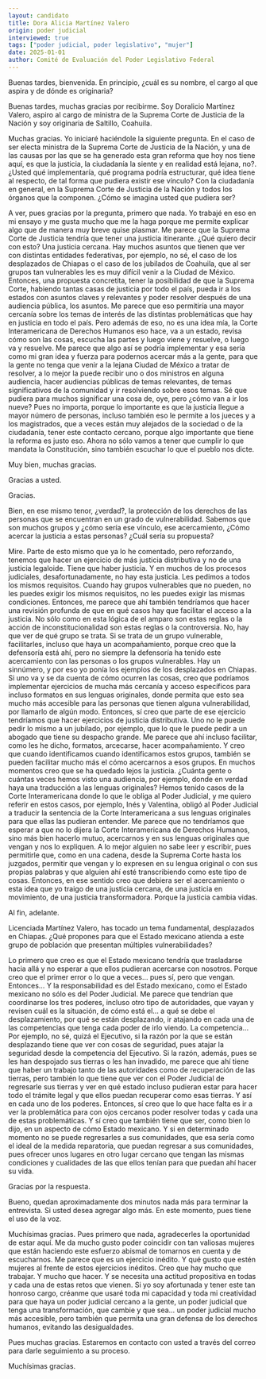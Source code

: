 ```yaml
---
layout: candidato
title: Dora Alicia Martínez Valero
origin: poder judicial
interviewed: true
tags: ["poder judicial, poder legislativo", "mujer"]
date: 2025-01-01
author: Comité de Evaluación del Poder Legislativo Federal
---
```


Buenas tardes, bienvenida. En principio, ¿cuál es su nombre, el cargo al que aspira y de dónde es originaria?

Buenas tardes, muchas gracias por recibirme. Soy Doralicio Martínez Valero, aspiro al cargo de ministra de la Suprema Corte de Justicia de la Nación y soy originaria de Saltillo, Coahuila.

Muchas gracias. Yo iniciaré haciéndole la siguiente pregunta. En el caso de ser electa ministra de la Suprema Corte de Justicia de la Nación, y una de las causas por las que se ha generado esta gran reforma que hoy nos tiene aquí, es que la justicia, la ciudadanía la siente y en realidad está lejana, no?. ¿Usted qué implementaría, qué programa podría estructurar, qué idea tiene al respecto, de tal forma que pudiera existir ese vínculo? Con la ciudadanía en general, en la Suprema Corte de Justicia de la Nación y todos los órganos que la componen. ¿Cómo se imagina usted que pudiera ser?

A ver, pues gracias por la pregunta, primero que nada. Yo trabajé en eso en mi ensayo  y me gusta mucho que me la haga porque me permite explicar algo que de manera muy breve quise plasmar. Me parece que la Suprema Corte de Justicia tendría que tener una justicia itinerante. ¿Qué quiero decir con esto? Una justicia cercana. Hay muchos asuntos que tienen que ver con distintas entidades federativas, por ejemplo, no sé, el caso de los desplazados de Chiapas o el caso de los jubilados de Coahuila, que al ser grupos tan vulnerables les es muy difícil venir a la Ciudad de México. Entonces, una propuesta concretita, tener la posibilidad de que la Suprema Corte, habiendo tantas casas de justicia por todo el país, pueda ir a los estados con asuntos claves y relevantes y poder resolver después de una audiencia pública, los asuntos. Me parece que eso permitiría una mayor cercanía sobre los temas de interés de las distintas problemáticas que hay en justicia en todo el país. Pero además de eso, no es una idea mía, la Corte Interamericana de Derechos Humanos eso hace, va a un estado, revisa cómo son las cosas, escucha las partes y luego viene y resuelve, o luego va y resuelve. Me parece que algo así se podría implementar y esa sería como mi gran idea y fuerza para podernos acercar más a la gente, para que la gente no tenga que venir a la lejana Ciudad de México a tratar de resolver, a lo mejor la puede recibir uno o dos ministros en alguna audiencia, hacer audiencias públicas de temas relevantes, de temas significativos de la comunidad y ir resolviendo sobre esos temas. Sé que pudiera para muchos significar una cosa de, oye, pero ¿cómo van a ir los nueve? Pues no importa, porque lo importante es que la justicia llegue a mayor número de personas, incluso también eso le permite a los jueces y a los magistrados, que a veces están muy alejados de la sociedad o de la ciudadanía, tener este contacto cercano, porque algo importante que tiene la reforma es justo eso. Ahora no sólo vamos a tener que cumplir lo que mandata la Constitución, sino también escuchar lo que el pueblo nos dicte.

Muy bien, muchas gracias.

Gracias a usted.

Gracias.

Bien, en ese mismo tenor, ¿verdad?, la protección de los derechos de las personas que se encuentran en un grado de vulnerabilidad. Sabemos que son muchos grupos y ¿cómo sería ese vínculo, ese acercamiento, ¿Cómo acercar la justicia a estas personas?  ¿Cuál sería su propuesta?

Mire. Parte de esto mismo que ya lo he comentado, pero reforzando, tenemos que hacer un ejercicio de más justicia distributiva y no de una justicia legaloide. Tiene que haber justicia. Y en muchos de los procesos judiciales, desafortunadamente, no hay esta justicia. Les pedimos a todos los mismos requisitos. Cuando hay grupos vulnerables que no pueden, no les puedes exigir los mismos requisitos, no les puedes exigir las mismas condiciones. Entonces, me parece que ahí también tendríamos que hacer una revisión profunda de que en qué casos hay que facilitar el acceso a la justicia. No sólo como en esta lógica de el amparo son estas reglas o la acción de inconstitucionalidad son estas reglas o la controversia. No, hay que ver de qué grupo se trata. Si se trata de un grupo vulnerable, facilitarles, incluso que haya un acompañamiento, porque creo que la defensoría está ahí, pero no siempre la defensoría ha tenido este acercamiento con las personas o los grupos vulnerables. Hay un sinnúmero, y por eso yo ponía los ejemplos de los desplazados en Chiapas. Si uno va y se da cuenta de cómo ocurren las cosas, creo que podríamos implementar ejercicios de mucha más cercanía y acceso específicos para incluso formatos en sus lenguas originales, donde permita que esto sea mucho más accesible para las personas que tienen alguna vulnerabilidad, por llamarlo de algún modo. Entonces, sí creo que parte de ese ejercicio tendríamos que hacer ejercicios de justicia distributiva. Uno no le puede pedir lo mismo a un jubilado, por ejemplo, que lo que le puede pedir a un abogado que tiene su despacho grande. Me parece que ahí incluso facilitar, como les he dicho, formatos, arcecarse, hacer acompañamiento. Y creo que cuando identificamos cuando identificamos estos grupos, también se pueden facilitar mucho más el cómo acercarnos a esos grupos. En muchos momentos creo que se ha quedado lejos la justicia. ¿Cuánta gente o cuántas veces hemos visto una audiencia, por ejemplo, donde en verdad haya una traducción a las lenguas originales? Hemos tenido casos de la Corte Interamericana donde lo que le obliga al Poder Judicial,  y me quiero referir en estos casos, por ejemplo, Inés y Valentina, obligó al Poder Judicial a traducir la sentencia de la Corte Interamericana a sus lenguas originales para que ellas las pudieran entender. Me parece que no tendríamos que esperar a que no lo dijera la Corte Interamericana de Derechos Humanos, sino más bien hacerlo mutuo, acercarnos y en sus lenguas originales que vengan y nos lo expliquen. A lo mejor alguien no sabe leer y escribir, pues permitirle que, como en una cadena, desde la Suprema Corte hasta los juzgados, permitir que vengan y lo expresen en su lengua original o con sus propias palabras y que alguien ahí esté transcribiendo como este tipo de cosas. Entonces, en ese sentido creo que debiera ser el acercamiento o esta idea que yo traigo  de una justicia cercana, de una justicia en movimiento, de una justicia transformadora. Porque la justicia cambia vidas.

Al fin, adelante.

Licenciada Martínez Valero, has tocado un tema fundamental, desplazados en Chiapas. ¿Qué propones para que el Estado mexicano atienda a este grupo de población que presentan múltiples vulnerabilidades?

Lo primero que creo es que el Estado mexicano tendría que trasladarse hacia allá y no esperar a que ellos pudieran acercarse con nosotros. Porque creo que el primer error o lo que a veces… pues sí, pero que vengan. Entonces…  Y la responsabilidad es del Estado mexicano, como el Estado mexicano no sólo es del Poder Judicial. Me parece que tendrían que coordinarse los tres poderes, incluso otro tipo de autoridades, que vayan y revisen cuál es la situación, de cómo está el… a qué se debe el desplazamiento, por qué se están desplazando, ir atajando en cada una de las competencias que tenga cada poder de irlo viendo. La competencia… Por ejemplo, no sé, quizá el Ejecutivo, si la razón por la que se están desplazando  tiene que ver con cosas de seguridad, pues atajar la seguridad desde la competencia del Ejecutivo. Si la razón, además, pues se les han despojado sus tierras o les han invadido, me parece que ahí tiene que haber un trabajo tanto de las autoridades como de recuperación de las tierras, pero también lo que tiene que ver con el Poder Judicial de regresarle sus tierras  y ver en qué estado incluso pudieran estar para hacer todo el trámite legal y que ellos puedan recuperar como esas tierras. Y así en cada uno de los poderes. Entonces, sí creo que lo que hace falta es ir a ver la problemática para con ojos cercanos poder resolver todas y cada una de estas problemáticas. Y sí creo que también tiene que ser, como bien lo dijo, en un aspecto de cómo Estado mexicano. Y si en determinado momento no se puede regresarles a sus comunidades, que esa sería como el ideal de la medida reparatoria, que puedan regresar a sus comunidades,  pues ofrecer unos lugares en otro lugar cercano que tengan las mismas condiciones y cualidades de las que ellos tenían para que puedan ahí hacer su vida.

Gracias por la respuesta.

Bueno, quedan aproximadamente dos minutos nada más para terminar la entrevista. Si usted desea agregar algo más. En este momento, pues tiene el uso de la voz.

Muchísimas gracias. Pues primero que nada, agradecerles la oportunidad de estar aquí.  Me da mucho gusto poder coincidir con tan valiosas mujeres que están haciendo este esfuerzo abismal de tomarnos en cuenta y de escucharnos. Me parece que es un ejercicio inédito. Y qué gusto que estén mujeres al frente de estos ejercicios inéditos. Creo que hay mucho que trabajar. Y mucho que hacer. Y se necesita una actitud propositiva en todas y cada una de estas retos que vienen. Si yo soy afortunada y tener este tan honroso cargo, créanme que usaré toda mi capacidad y toda mi creatividad para que haya un poder judicial cercano a la gente, un poder judicial que tenga una transformación, que cambie y que sea… un poder judicial mucho más accesible, pero también que permita una gran defensa de los derechos humanos, evitando las desigualdades.

Pues muchas gracias. Estaremos en contacto con usted a través del correo para darle seguimiento a su proceso.

Muchísimas gracias.

